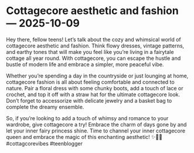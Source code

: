 # Cottagecore aesthetic and fashion — 2025-10-09

Hey there, fellow teens! Let’s talk about the cozy and whimsical world of cottagecore aesthetic and fashion. Think flowy dresses, vintage patterns, and earthy tones that will make you feel like you’re living in a fairytale cottage all year round. With cottagecore, you can escape the hustle and bustle of modern life and embrace a simpler, more peaceful vibe.

Whether you’re spending a day in the countryside or just lounging at home, cottagecore fashion is all about feeling comfortable and connected to nature. Pair a floral dress with some chunky boots, add a touch of lace or crochet, and top it off with a straw hat for the ultimate cottagecore look. Don’t forget to accessorize with delicate jewelry and a basket bag to complete the dreamy ensemble.

So, if you’re looking to add a touch of whimsy and romance to your wardrobe, give cottagecore a try! Embrace the charm of days gone by and let your inner fairy princess shine. Time to channel your inner cottagecore queen and embrace the magic of this enchanting aesthetic! ✨🌿🌸 #cottagcorevibes #teenblogger